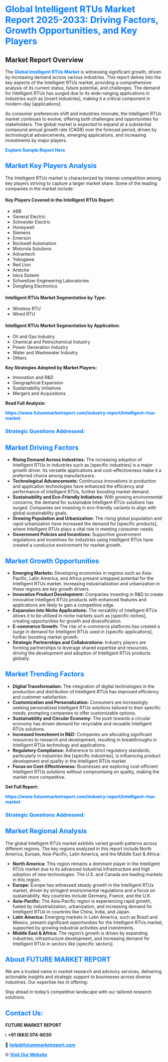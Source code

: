 <h1 style="color: #007BFF;">Global Intelligent RTUs Market Report 2025-2033: Driving Factors, Growth Opportunities, and Key Players</h1>

<section id="overview">
<h2>Market Report Overview</h2>
<p>The <a href="https://www.futuremarketreport.com/industry-report/intelligent-rtus-market" style="color: #007BFF; text-decoration: none;"><strong>Global Intelligent RTUs Market</strong></a> is witnessing significant growth, driven by increasing demand across various industries. This report delves into the key aspects of the Intelligent RTUs market, providing a comprehensive analysis of its current status, future potential, and challenges. The demand for Intelligent RTUs has surged due to its wide-ranging applications in industries such as [insert industries], making it a critical component in modern-day [applications].</p>
<p>As consumer preferences shift and industries innovate, the Intelligent RTUs market continues to evolve, offering both challenges and opportunities for stakeholders. The global market is expected to expand at a substantial compound annual growth rate (CAGR) over the forecast period, driven by technological advancements, emerging applications, and increasing investments by major players.</p>
</section>

<section id="overview">
<p><a href="https://www.futuremarketreport.com/request-sample/reportId=60949" style="color: #007BFF; text-decoration: none;"><strong>Explore Sample Report Here</strong></a></p>
</section>

<section id="key-players">
<h2 style="color: #007BFF;">Market Key Players Analysis</h2>
<p>The Intelligent RTUs market is characterized by intense competition among key players striving to capture a larger market share. Some of the leading companies in the market include:</p>
<h4>Key Players Covered in the Intelligent RTUs Report:</h4>
<ul><li>ABB</li><li>General Electric</li><li>Schneider Electric</li><li>Honeywell</li><li>Siemens</li><li>Emerson</li><li>Rockwell Automation</li><li>Motorola Solutions</li><li>Advantech</li><li>Yokogawa</li><li>Red Lion</li><li>Arteche</li><li>Iskra Sistemi</li><li>Schweitzer Engineering Laboratories</li><li>Dongfang Electronics</li></ul>
<h4>Intelligent RTUs Market Segmentation by Type:</h4>
<ul><li>Wireless RTU</li><li>Wired RTU</li></ul>

<h4>Intelligent RTUs Market Segmentation by Application:</h4>
<ul><li>Oil and Gas Industry</li><li>Chemical and Petrochemical Industry</li><li>Power Generation Industry</li><li>Water and Wastewater Industry</li><li>Others</li></ul>
<p><strong>Key Strategies Adopted by Market Players:</strong></p>
<ul>
<li>Innovation and R&D</li>
<li>Geographical Expansion</li>
<li>Sustainability Initiatives</li>
<li>Mergers and Acquisitions</li>
</ul>
</section>

<section>
<p><strong>Read Full Analysis: </strong></p><a href="https://www.futuremarketreport.com/industry-report/intelligent-rtus-market" style="color: #007BFF; text-decoration: none;"><strong>https://www.futuremarketreport.com/industry-report/intelligent-rtus-market</strong></a>
<h3 style="color: #007BFF;">Strategic Questions Addressed:</h3>
</section>

<section id="driving-factors">
<h2 style="color: #007BFF;">Market Driving Factors</h2>
<ul>
<li><strong>Rising Demand Across Industries:</strong> The increasing adoption of Intelligent RTUs in industries such as [specific industries] is a major growth driver. Its versatile applications and cost-effectiveness make it a preferred choice among manufacturers.</li>
<li><strong>Technological Advancements:</strong> Continuous innovations in production and application technologies have enhanced the efficiency and performance of Intelligent RTUs, further boosting market demand.</li>
<li><strong>Sustainability and Eco-Friendly Initiatives:</strong> With growing environmental concerns, the demand for sustainable Intelligent RTUs solutions has surged. Companies are investing in eco-friendly variants to align with global sustainability goals.</li>
<li><strong>Growing Population and Urbanization:</strong> The rising global population and rapid urbanization have increased the demand for [specific products], where Intelligent RTUs plays a vital role in meeting consumer needs.</li>
<li><strong>Government Policies and Incentives:</strong> Supportive government regulations and incentives for industries using Intelligent RTUs have created a conducive environment for market growth.</li>
</ul>
</section>

<section id="growth-opportunities">
<h2 style="color: #007BFF;">Market Growth Opportunities</h2>
<ul>
<li><strong>Emerging Markets:</strong> Developing economies in regions such as Asia-Pacific, Latin America, and Africa present untapped potential for the Intelligent RTUs market. Increasing industrialization and urbanization in these regions are key growth drivers.</li>
<li><strong>Innovative Product Development:</strong> Companies investing in R&D to create innovative Intelligent RTUs products with enhanced features and applications are likely to gain a competitive edge.</li>
<li><strong>Expansion into Niche Applications:</strong> The versatility of Intelligent RTUs allows it to be utilized in niche markets such as [specific niches], creating opportunities for growth and diversification.</li>
<li><strong>E-commerce Growth:</strong> The rise of e-commerce platforms has created a surge in demand for Intelligent RTUs used in [specific applications], further boosting market growth.</li>
<li><strong>Strategic Partnerships and Collaborations:</strong> Industry players are forming partnerships to leverage shared expertise and resources, driving the development and adoption of Intelligent RTUs products globally.</li>
</ul>
</section>

<section id="trending-factors">
<h2 style="color: #007BFF;">Market Trending Factors</h2>
<ul>
<li><strong>Digital Transformation:</strong> The integration of digital technologies in the production and distribution of Intelligent RTUs has improved efficiency and customer satisfaction.</li>
<li><strong>Customization and Personalization:</strong> Consumers are increasingly seeking personalized Intelligent RTUs solutions tailored to their specific needs, prompting companies to offer customizable options.</li>
<li><strong>Sustainability and Circular Economy:</strong> The push towards a circular economy has driven demand for recyclable and reusable Intelligent RTUs solutions.</li>
<li><strong>Increased Investment in R&D:</strong> Companies are allocating significant resources to research and development, resulting in breakthroughs in Intelligent RTUs technology and applications.</li>
<li><strong>Regulatory Compliance:</strong> Adherence to strict regulatory standards, particularly in industries like [specific industries], is influencing product development and quality in the Intelligent RTUs market.</li>
<li><strong>Focus on Cost-Effectiveness:</strong> Businesses are exploring cost-efficient Intelligent RTUs solutions without compromising on quality, making the market more competitive.</li>
</ul>
</section>

<section>
<p><strong>Get Full Report: </strong></p><a href="https://www.futuremarketreport.com/industry-report/intelligent-rtus-market" style="color: #007BFF; text-decoration: none;"><strong>https://www.futuremarketreport.com/industry-report/intelligent-rtus-market</strong></a>
<h3 style="color: #007BFF;">Strategic Questions Addressed:</h3>
</section>


<section id="regional-analysis">
<h2 style="color: #007BFF;">Market Regional Analysis</h2>
<p>The global Intelligent RTUs market exhibits varied growth patterns across different regions. The key regions analyzed in this report include North America, Europe, Asia-Pacific, Latin America, and the Middle East & Africa:</p>
<ul>
<li><strong>North America:</strong> This region remains a dominant player in the Intelligent RTUs market due to its advanced industrial infrastructure and high adoption of new technologies. The U.S. and Canada are leading markets in this region.</li>
<li><strong>Europe:</strong> Europe has witnessed steady growth in the Intelligent RTUs market, driven by stringent environmental regulations and a focus on sustainability. Key countries include Germany, France, and the U.K.</li>
<li><strong>Asia-Pacific:</strong> The Asia-Pacific region is experiencing rapid growth, fueled by industrialization, urbanization, and increasing demand for Intelligent RTUs in countries like China, India, and Japan.</li>
<li><strong>Latin America:</strong> Emerging markets in Latin America, such as Brazil and Mexico, present significant opportunities for the Intelligent RTUs market, supported by growing industrial activities and investments.</li>
<li><strong>Middle East & Africa:</strong> The region’s growth is driven by expanding industries, infrastructure development, and increasing demand for Intelligent RTUs in sectors like [specific sectors].</li>
</ul>
</section>

<footer>
<h2 style="color: #007BFF;">About FUTURE MARKET REPORT</h2>
<p>We are a trusted name in market research and advisory services, delivering actionable insights and strategic support to businesses across diverse industries. Our expertise lies in offering:</p>

<p>Stay ahead in today’s competitive landscape with our tailored research solutions.</p>

<h2 style="color: #007BFF;">Contact Us:</h2>
<p><strong>FUTURE MARKET REPORT</strong></p>
<p>📞 <strong>+91 (883) 074-8030</strong></p>
<p>📧 <strong><a href="mailto:help@futuremarketreport.com" style="color: #007BFF;">help@futuremarketreport.com</a></strong></p>
<p>🌐 <strong><a href="https://www.futuremarketreport.com/" style="color: #007BFF;">Visit Our Website</a></strong></p>
</footer>